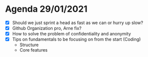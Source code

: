 
# Agenda 29/01/2021
- [x] Should we just sprint a head as fast as we can or hurry up slow?
- [x] Github Organization pro, Arne fix?
- [x] How to solve the problem of confidentiality and anonymity
- [x] Tips on fundamentals to be focusing on from the start (Coding)
  - Structure
  - Core features
